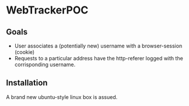 # WebTrackerPOC

## Goals

- User associates a (potentially new) username with a browser-session (cookie)
- Requests to a particular address have the http-referer logged with the corrisponding username.

## Installation

A brand new ubuntu-style linux box is assued.
        

